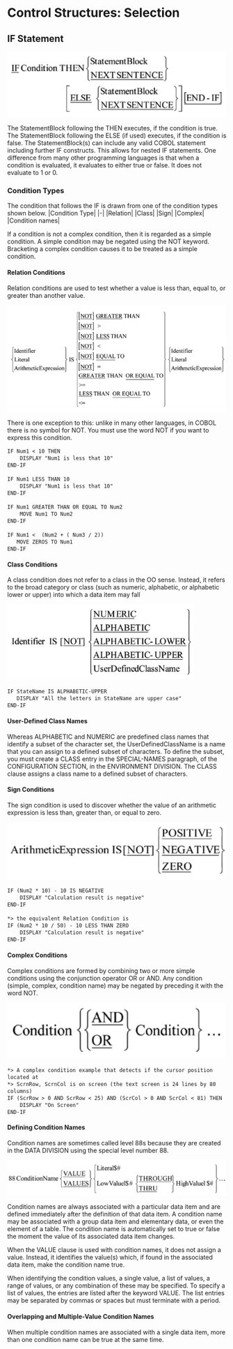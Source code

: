 # Control Structures: Selection
## IF Statement
![if](https://github.com/petrostrak/common-business-oriented-language/blob/main/assets/if.png)

The StatementBlock following the THEN executes, if the condition is true. The StatementBlock following the ELSE (if used) executes, if the condition is false. The StatementBlock(s) can include any valid COBOL statement including further IF constructs. This allows for nested IF statements. One difference from many other programming languages is that when a condition is evaluated, it evaluates to either true or false. It does not evaluate to 1 or 0.

### Condition Types
The condition that follows the IF is drawn from one of the condition types shown below.
|Condition Type|
|-|
|Relation|
|Class|
|Sign|
|Complex|
|Condition names|

If a condition is not a complex condition, then it is regarded as a simple condition. A simple condition may be negated using the NOT keyword. Bracketing a complex condition causes it to be treated as a simple condition.

#### Relation Conditions
Relation conditions are used to test whether a value is less than, equal to, or greater than another value.

![relation](https://github.com/petrostrak/common-business-oriented-language/blob/main/assets/relation.png)

There is one exception to this: unlike in many other languages, in COBOL there is no symbol for NOT. You must use the word NOT if you want to express this condition.
```
IF Num1 < 10 THEN
    DISPLAY "Num1 is less that 10"
END-IF

IF Num1 LESS THAN 10
    DISPLAY "Num1 is less that 10"
END-IF

IF Num1 GREATER THAN OR EQUAL TO Num2
    MOVE Num1 TO Num2
END-IF

IF Num1 <  (Num2 + ( Num3 / 2))
   MOVE ZEROS TO Num1
END-IF
```

#### Class Conditions
A class condition does not refer to a class in the OO sense. Instead, it refers to the broad category or class (such as numeric, alphabetic, or alphabetic lower or upper) into which a data item may fall

![class](https://github.com/petrostrak/common-business-oriented-language/blob/main/assets/class.png)

```
IF StateName IS ALPHABETIC-UPPER
   DISPLAY "All the letters in StateName are upper case"
END-IF
```

#### User-Defined Class Names
Whereas ALPHABETIC and NUMERIC are predefined class names that identify a subset of the character set, the UserDefinedClassName is a name that you can assign to a defined subset of characters. To define the subset, you must create a CLASS entry in the SPECIAL-NAMES paragraph, of the CONFIGURATION SECTION, in the ENVIRONMENT DIVISION. The CLASS clause assigns a class name to a defined subset of characters.

#### Sign Conditions
The sign condition is used to discover whether the value of an arithmetic expression is less than, greater than, or equal to zero. 

![sign](https://github.com/petrostrak/common-business-oriented-language/blob/main/assets/sign.png)

```
IF (Num2 * 10) - 10 IS NEGATIVE
    DISPLAY "Calculation result is negative"
END-IF

*> the equivalent Relation Condition is
IF (Num2 * 10 / 50) - 10 LESS THAN ZERO
    DISPLAY "Calculation result is negative"
END-IF
```

#### Complex Conditions
Complex conditions are formed by combining two or more simple conditions using the conjunction operator OR or AND. Any condition (simple, complex, condition name) may be negated by preceding it with the word NOT.

![complex](https://github.com/petrostrak/common-business-oriented-language/blob/main/assets/complex.png)

```
*> A complex condition example that detects if the cursor position located at
*> ScrnRow, ScrnCol is on screen (the text screen is 24 lines by 80 columns)
IF (ScrRow > 0 AND ScrRow < 25) AND (ScrCol > 0 AND ScrCol < 81) THEN
    DISPLAY "On Screen"
END-IF
```

#### Defining Condition Names
Condition names are sometimes called level 88s because they are created in the DATA DIVISION using the special level number 88. 

![condition-names](https://github.com/petrostrak/common-business-oriented-language/blob/main/assets/condition-names.png)

Condition names are always associated with a particular data item and are defined immediately after the definition of that data item. A condition name may be associated with a group data item and elementary data, or even the element of a table. The condition name is automatically set to true or false the moment the value of its associated data item changes.

When the VALUE clause is used with condition names, it does not assign a value. Instead, it identifies the value(s) which, if found in the associated data item, make the condition name true.

When identifying the condition values, a single value, a list of values, a range of values, or any combination of these may be specified. To specify a list of values, the entries are listed after the keyword VALUE. The list entries may be separated by commas or spaces but must terminate with a period.

#### Overlapping and Multiple-Value Condition Names
When multiple condition names are associated with a single data item, more than one condition name can be true at the same time.